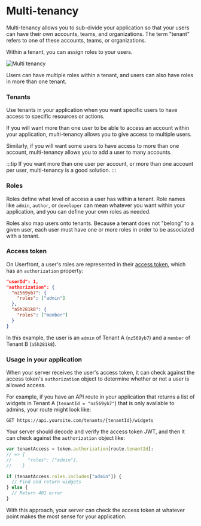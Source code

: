 # Multi-tenancy

Multi-tenancy allows you to sub-divide your application so that your users can have their own accounts, teams, and organizations. The term "tenant" refers to one of these accounts, teams, or organizations.

Within a tenant, you can assign roles to your users.

![Multi tenancy](https://res.cloudinary.com/component/image/upload/v1603155746/permanent/multi-tenancy.png)

Users can have multiple roles within a tenant, and users can also have roles in more than one tenant.

### Tenants

Use tenants in your application when you want specific users to have access to specific resources or actions.

If you will want more than one user to be able to access an account within your application, multi-tenancy allows you to give access to multiple users.

Similarly, if you will want some users to have access to more than one account, multi-tenancy allows you to add a user to many accounts.

:::tip
If you want more than one user per account, or more than one account per user, multi-tenancy is a good solution.
:::

### Roles

Roles define what level of access a user has within a tenant. Role names like `admin`, `author`, or `developer` can mean whatever you want within your application, and you can define your own roles as needed.

Roles also map users onto tenants. Because a tenant does not "belong" to a given user, each user must have one or more roles in order to be associated with a tenant.

### Access token

On Userfront, a user's roles are represented in their [access token](/guide/auth/#access-token), which has an `authorization` property:

```json
"userId": 1,
"authorization": {
  "nz569yb7": {
    "roles": ["admin"]
  },
  "a5h281k8": {
    "roles": ["member"]
  }
}
```

In this example, the user is an `admin` of Tenant A (`nz569yb7`) and a `member` of Tenant B (`a5h281k8`).

### Usage in your application

When your server receives the user's access token, it can check against the access token's `authorization` object to determine whether or not a user is allowed access.

For example, if you have an API route in your application that returns a list of widgets in Tenant A (`tenantId = "nz569yb7"`) that is only available to admins, your route might look like:

`GET https://api.yoursite.com/tenants/{tenantId}/widgets`

Your server should decode and verify the access token JWT, and then it can check against the `authorization` object like:

```js
var tenantAccess = token.authorization[route.tenantId];
// => {
//      "roles": ["admin"],
//    }

if (tenantAccess.roles.includes["admin"]) {
  // Find and return widgets
} else {
  // Return 401 error
}
```

With this approach, your server can check the access token at whatever point makes the most sense for your application.
